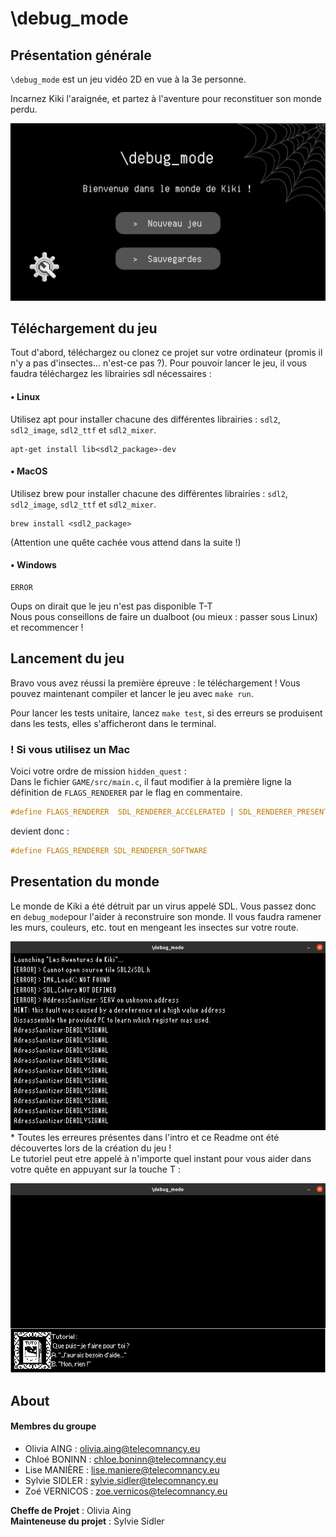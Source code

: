 # \debug_mode

## Présentation générale

`\debug_mode` est un jeu vidéo 2D en vue à la 3e personne.

Incarnez Kiki l'araignée, et partez à l'aventure pour reconstituer son monde perdu.

![image du menu start de \debug_mode](./IMAGES_README/startMenu_0.png "\debug_mode menu d'accueil") 


## Téléchargement du jeu 
Tout d'abord, téléchargez ou clonez ce projet sur votre ordinateur (promis il n'y a pas d'insectes... n'est-ce pas ?). 
Pour pouvoir lancer le jeu, il vous faudra téléchargez les librairies sdl nécessaires :

#### • Linux 
Utilisez apt pour installer chacune des différentes librairies : `sdl2`, `sdl2_image`, `sdl2_ttf` et `sdl2_mixer`.
``` shell
apt-get install lib<sdl2_package>-dev
```

#### • MacOS
Utilisez brew pour installer chacune des différentes librairies : `sdl2`, `sdl2_image`, `sdl2_ttf` et `sdl2_mixer`.
``` shell 
brew install <sdl2_package>
```
(Attention une quête cachée vous attend dans la suite !) 


#### • Windows 
```shell
ERROR
``` 

Oups on dirait que le jeu n'est pas disponible T-T \
Nous pous conseillons de faire un dualboot (ou mieux : passer sous Linux) et recommencer !


## Lancement du jeu

Bravo vous avez réussi la première épreuve : le téléchargement !
Vous pouvez maintenant compiler et lancer le jeu avec `make run`. 

Pour lancer les tests unitaire, lancez `make test`, si des erreurs se produisent dans les tests, elles s'afficheront dans le terminal. 

### ! Si vous utilisez un Mac 
Voici votre ordre de mission `hidden_quest` : \
Dans le fichier `GAME/src/main.c`, il faut modifier à la première ligne la définition de `FLAGS_RENDERER` par le flag en commentaire.

```C
#define FLAGS_RENDERER  SDL_RENDERER_ACCELERATED | SDL_RENDERER_PRESENTVSYNC
```  
devient donc :  
``` c
#define FLAGS_RENDERER SDL_RENDERER_SOFTWARE
```

## Presentation du monde 

Le monde de Kiki a été détruit par un virus appelé SDL. Vous passez donc en ```debug_mode```pour l'aider à reconstruire son monde.
Il vous faudra ramener les murs, couleurs, etc. tout en mengeant les insectes sur votre route.

![Introduction avec les erreurs rencontrées lors de la programmation du jeu.](./IMAGES_README/cutscene_error.png "Erreurs lors du chargement des Aventures de Kiki") 
\* Toutes les erreures présentes dans l'intro et ce Readme ont été découvertes lors de la création du jeu ! \
Le tutoriel peut etre appelé à n'importe quel instant pour vous aider dans votre quête en appuyant sur la touche T : 

![](./IMAGES_README/Tuto_query.png "Tuto appelé à l'aide]")

## About

#### Membres du groupe 
- Olivia AING : <olivia.aing@telecomnancy.eu>
- Chloé BONINN : <chloe.boninn@telecomnancy.eu>
- Lise MANIÈRE : <lise.maniere@telecomnancy.eu>
- Sylvie SIDLER : <sylvie.sidler@telecomnancy.eu>
- Zoé VERNICOS : <zoe.vernicos@telecomnancy.eu>

**Cheffe de Projet** : Olivia Aing\
**Mainteneuse du projet** : Sylvie Sidler
